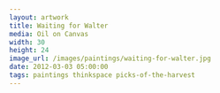 ```yaml
---
layout: artwork
title: Waiting for Walter
media: Oil on Canvas
width: 30
height: 24
image_url: /images/paintings/waiting-for-walter.jpg
date: 2012-03-03 05:00:00
tags: paintings thinkspace picks-of-the-harvest
---
```

